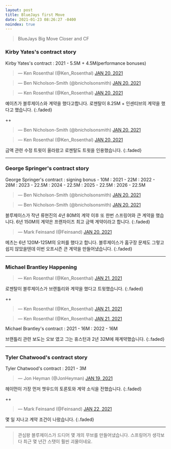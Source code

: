 ```yaml
---
layout: post
title: BlueJays first Move
date: 2021-01-23 08:26:27 -0400
noindex: true
---
```


> BlueJays Big Move Closer and CF

### Kirby Yates's contract story

Kirby Yates's contract
: 2021 - 5.5M + 4.5M(performance bonuses)

<script async src="//platform.twitter.com/widgets.js" charset="utf-8"></script>
<blockquote class="twitter-tweet" data-lang="en">
  &mdash; Ken Rosenthal (@Ken_Rosenthal)
  <a href="https://twitter.com/Ken_Rosenthal/status/1351658074474491904">JAN 20, 2021</a>
</blockquote>

<script async src="//platform.twitter.com/widgets.js" charset="utf-8"></script>
<blockquote class="twitter-tweet" data-lang="en">
  &mdash; Ben Nicholson-Smith (@bnicholsonsmith)
  <a href="https://twitter.com/bnicholsonsmith/status/1351660634660872199">JAN 20, 2021</a>
</blockquote>

<script async src="//platform.twitter.com/widgets.js" charset="utf-8"></script>
<blockquote class="twitter-tweet" data-lang="en">
  &mdash; Ken Rosenthal (@Ken_Rosenthal)
  <a href="https://twitter.com/Ken_Rosenthal/status/1351707478430539777">JAN 20, 2021</a>
</blockquote>

예이츠가 블루제이스와 계약을 했다고합니다. 로젠탈이 8.25M + 인센티브의 계약을 했다고 했습니다.
{:.faded}

++

<script async src="//platform.twitter.com/widgets.js" charset="utf-8"></script>
<blockquote class="twitter-tweet" data-lang="en">
  &mdash; Ben Nicholson-Smith (@bnicholsonsmith)
  <a href="https://twitter.com/bnicholsonsmith/status/1351709584323440640">JAN 20, 2021</a>
</blockquote>

<script async src="//platform.twitter.com/widgets.js" charset="utf-8"></script>
<blockquote class="twitter-tweet" data-lang="en">
  &mdash; Ken Rosenthal (@Ken_Rosenthal)
  <a href="https://twitter.com/Ken_Rosenthal/status/1351712418376937476">JAN 20, 2021</a>
</blockquote>

금액 관련 수정 트윗이 올라왔고 로젠탈도 트윗을 인용했습니다.
{:.faded}

---

### George Springer's contract story

George Springer's contract
: signing bonus - 10M
: 2021 - 22M
: 2022 - 28M
: 2023 - 22.5M
: 2024 - 22.5M
: 2025 - 22.5M
: 2026 - 22.5M

<script async src="//platform.twitter.com/widgets.js" charset="utf-8"></script>
<blockquote class="twitter-tweet" data-lang="en">
  &mdash; Ben Nicholson-Smith (@bnicholsonsmith)
  <a href="https://twitter.com/bnicholsonsmith/status/1351744825670905859">JAN 20, 2021</a>
</blockquote>

<script async src="//platform.twitter.com/widgets.js" charset="utf-8"></script>
<blockquote class="twitter-tweet" data-lang="en">
  &mdash; Ben Nicholson-Smith (@bnicholsonsmith)
  <a href="https://twitter.com/bnicholsonsmith/status/1351754618292871174">JAN 20, 2021</a>
</blockquote>

블루제이스가 작년 류현진의 4년 80M의 계약 이후 또 한번 스프링어와 큰 계약을 했습니다. 6년 150M의 계약은 프랜차이즈 최고 금액 계약이라고 합니다.
{:.faded}

<script async src="//platform.twitter.com/widgets.js" charset="utf-8"></script>
<blockquote class="twitter-tweet" data-lang="en">
  &mdash; Mark Feinsand (@Feinsand)
  <a href="https://twitter.com/Feinsand/status/1351743242027593728">JAN 20, 2021</a>
</blockquote>

메츠는 6년 120M-125M의 오퍼를 했다고 합니다. 블루제이스가 홈구장 문제도 그렇고 쉽지 않았을텐데 이번 오프시즌 큰 계약을 만들어냈습니다.
{:.faded}

---

### Michael Brantley Happening

<script async src="//platform.twitter.com/widgets.js" charset="utf-8"></script>
<blockquote class="twitter-tweet" data-lang="en">
  &mdash; Ken Rosenthal (@Ken_Rosenthal)
  <a href="https://twitter.com/Ken_Rosenthal/status/1351936891294281729">JAN 21, 2021</a>
</blockquote>

로젠탈이 블루제이스가 브랜틀리와 계약을 했다고 트윗했습니다.
{:.faded}

++

<script async src="//platform.twitter.com/widgets.js" charset="utf-8"></script>
<blockquote class="twitter-tweet" data-lang="en">
  &mdash; Ken Rosenthal (@Ken_Rosenthal)
  <a href="https://twitter.com/Ken_Rosenthal/status/1351958293518934017">JAN 21, 2021</a>
</blockquote>

<script async src="//platform.twitter.com/widgets.js" charset="utf-8"></script>
<blockquote class="twitter-tweet" data-lang="en">
  &mdash; Ken Rosenthal (@Ken_Rosenthal)
  <a href="https://twitter.com/Ken_Rosenthal/status/1352003161431699462">JAN 21, 2021</a>
</blockquote>

Michael Brantley's contract
: 2021 - 16M
: 2022 - 16M

브랜틀리 관련 보도는 오보 였고 그는 휴스턴과 2년 32M에 재계약했습니다.
{:.faded}

---

### Tyler Chatwood's contract story

Tyler Chatwood's contract
: 2021 - 3M

<script async src="//platform.twitter.com/widgets.js" charset="utf-8"></script>
<blockquote class="twitter-tweet" data-lang="en">
  &mdash; Jon Heyman (@JonHeyman)
  <a href="https://twitter.com/JonHeyman/status/1351357795128504320">JAN 19, 2021</a>
</blockquote>

헤이먼이 가장 먼저 챗우드의 토론토와 계약 소식을 전했습니다.
{:.faded}

++

<script async src="//platform.twitter.com/widgets.js" charset="utf-8"></script>
<blockquote class="twitter-tweet" data-lang="en">
  &mdash; Mark Feinsand (@Feinsand)
  <a href="https://twitter.com/Feinsand/status/1352369782415380480">JAN 22, 2021</a>
</blockquote>

몇 일 지나고 계약 조건이 나왔습니다.
{:.faded}

---

> 관심왕 블루제이스가 드디어 몇 개의 무브를 만들어냈습니다. 스프링어가 생각보다 최근 몇 년간 스탯이 훨씬 괴물이네요.
